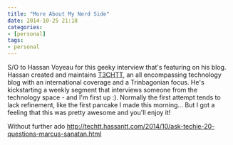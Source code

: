 ```yaml
---
title: "More About My Nerd Side"
date: 2014-10-25 21:18
categories:
- [personal]
tags:
- personal
---
```


S/O to Hassan Voyeau for this geeky interview that's featuring on his blog. Hassan created and maintains <a href="http://techtt.hassantt.com" target="_blank" rel="nofollow noopener noreferrer">T3CHTT</a>, an all encompassing technology blog with an international coverage and a Trinbagonian focus. He's kickstarting a weekly segment that interviews someone from the technology space - and I'm first up :). Normally the first attempt tends to lack refinement, like the first pancake I made this morning... But I got a feeling that this was pretty awesome and you'll enjoy it!

Without further ado <a href="http://techtt.hassantt.com/2014/10/ask-techie-20-questions-marcus-sanatan.html" target="_blank" rel="nofollow noopener noreferrer">http://techtt.hassantt.com/2014/10/ask-techie-20-questions-marcus-sanatan.html</a>
